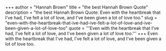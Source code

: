 +++
author = "Hannah Brown"
title = "the best Hannah Brown Quote"
description = "the best Hannah Brown Quote: Even with the heartbreak that I've had, I've felt a lot of love, and I've been given a lot of love too."
slug = "even-with-the-heartbreak-that-ive-had-ive-felt-a-lot-of-love-and-ive-been-given-a-lot-of-love-too"
quote = '''Even with the heartbreak that I've had, I've felt a lot of love, and I've been given a lot of love too.'''
+++
Even with the heartbreak that I've had, I've felt a lot of love, and I've been given a lot of love too.
